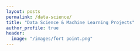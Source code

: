 ```yaml
---
layout: posts
permalink: /data-science/
title: "Data Science & Machine Learning Projects"
author_profile: true
header:
  image: "/images/fort point.png"
---
```



